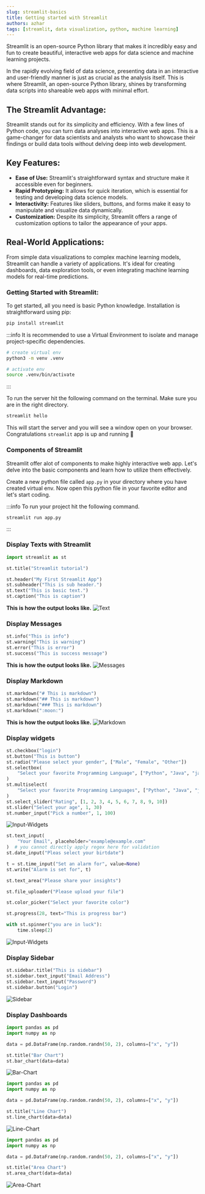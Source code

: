 ```yaml
---
slug: streamlit-basics
title: Getting started with Streamlit
authors: azhar
tags: [streamlit, data visualization, python, machine learning]
---
```



Streamlit is an open-source Python library that makes it incredibly easy and fun to create beautiful, interactive web apps for data science and machine learning projects.

<!--truncate-->


In the rapidly evolving field of data science, presenting data in an interactive and user-friendly manner is just as crucial as the analysis itself. This is where Streamlit, an open-source Python library, shines by transforming data scripts into shareable web apps with minimal effort.

## The Streamlit Advantage:
Streamlit stands out for its simplicity and efficiency. With a few lines of Python code, you can turn data analyses into interactive web apps. This is a game-changer for data scientists and analysts who want to showcase their findings or build data tools without delving deep into web development.

## Key Features:
- **Ease of Use:** Streamlit's straightforward syntax and structure make it accessible even for beginners.
- **Rapid Prototyping:** It allows for quick iteration, which is essential for testing and developing data science models.
- **Interactivity:** Features like sliders, buttons, and forms make it easy to manipulate and visualize data dynamically.
- **Customization:** Despite its simplicity, Streamlit offers a range of customization options to tailor the appearance of your apps.

## Real-World Applications:
From simple data visualizations to complex machine learning models, Streamlit can handle a variety of applications. It's ideal for creating dashboards, data exploration tools, or even integrating machine learning models for real-time predictions.

### Getting Started with Streamlit:
To get started, all you need is basic Python knowledge. Installation is straightforward using pip:

```python
pip install streamlit
```

:::info
It is recommended to use a Virtual Environment to isolate and manage project-specific dependencies.
```bash
# create virtual env
python3 -m venv .venv

# activate env
source .venv/bin/activate
```
:::

To run the server hit the following command on the terminal. Make sure you are in the right directory.
```bash
streamlit hello
```
This will start the server and you will see a window open on your browser. Congratulations `streamlit` app is up and running 🚀

### Components of Streamlit
Streamlit offer alot of components to make highly interactive web app.
Let's delve into the basic components and learn how to utilize them effectively.

Create a new python file called `app.py` in your directory where you have created virtual env.
Now open this python file in your favorite editor and let's start coding.

:::info
To run your project hit the following command.
```
streamlit run app.py
```
:::

### Display Texts with Streamlit
```python
import streamlit as st

st.title("Streamlit tutorial")

st.header("My First Streamlit App")
st.subheader("This is sub header.")
st.text("This is basic text.")
st.caption("This is caption")
```
**This is how the output looks like.**
![Text](./static/text.webp)

### Display Messages 
```python
st.info("This is info")
st.warning("This is warning")
st.error("This is error")
st.success("This is success message")
```
**This is how the output looks like.**
![Messages](./static//messages.webp)

### Display Markdown 
```python
st.markdown("# This is markdown")
st.markdown("## This is markdown")
st.markdown("### This is markdown")
st.markdown(":moon:")
```
**This is how the output looks like.**
![Markdown](./static/markdown.webp)

### Display widgets
```python
st.checkbox("login")
st.button("This is button")
st.radio("Please select your gender", ["Male", "Female", "Other"])
st.selectbox(
    "Select your favorite Programming Language", ["Python", "Java", "javaScript", "Go"]
)
st.multiselect(
    "Select your favorite Programming Languages", ["Python", "Java", "javaScript", "Go"]
)
st.select_slider("Rating", [1, 2, 3, 4, 5, 6, 7, 8, 9, 10])
st.slider("Select your age", 1, 30)
st.number_input("Pick a number", 1, 100)
```
![Input-Widgets](./static/input-1.webp)
```python
st.text_input(
    "Your Email", placeholder="example@example.com"
)  # you cannot directly apply regex here for validation
st.date_input("Pleas select your birtdate")

t = st.time_input("Set an alarm for", value=None)
st.write("Alarm is set for", t)

st.text_area("Please share your insights")

st.file_uploader("Please upload your file")

st.color_picker("Select your favorite color")

st.progress(28, text="This is progress bar")

with st.spinner("you are in luck"):
    time.sleep(2)
```
![Input-Widgets](./static/input-2.webp)

### Display Sidebar
```python
st.sidebar.title("This is sidebar")
st.sidebar.text_input("Email Address")
st.sidebar.text_input("Password")
st.sidebar.button("Login")
```
![Sidebar](./static//sidebar.webp)


### Display Dashboards
```python
import pandas as pd
import numpy as np

data = pd.DataFrame(np.random.randn(50, 2), columns=["x", "y"])

st.title("Bar Chart")
st.bar_chart(data=data)
```
![Bar-Chart](./static/bar-chart.webp)

```python
import pandas as pd
import numpy as np

data = pd.DataFrame(np.random.randn(50, 2), columns=["x", "y"])

st.title("Line Chart")
st.line_chart(data=data)

```
![Line-Chart](./static/line-chart.webp)

```python
import pandas as pd
import numpy as np

data = pd.DataFrame(np.random.randn(50, 2), columns=["x", "y"])

st.title("Area Chart")
st.area_chart(data=data)
```
![Area-Chart](./static//area-chart.webp)